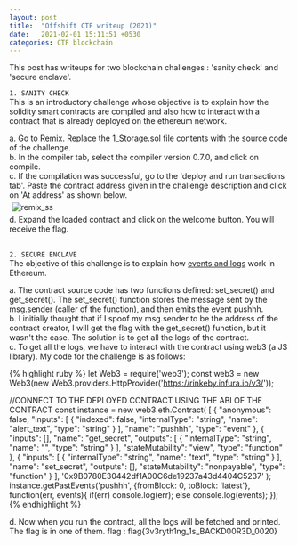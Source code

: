 ```yaml
---
layout: post
title:  "Offshift CTF writeup (2021)"
date:   2021-02-01 15:11:51 +0530
categories: CTF blockchain
---
```

<style type="text/css">
  img {
    padding: 5px;
    display: block;
  }
</style>
This post has writeups for two blockchain challenges : 'sanity check' and 'secure enclave'. 

`1. SANITY CHECK`  
This is an introductory challenge whose objective is to explain how the solidity smart contracts are compiled and also how to interact with a contract that is already deployed on the ethereum network.

a. Go to [Remix][remix-link]. Replace the 1_Storage.sol file contents with the source code of the challenge.  
b. In the compiler tab, select the compiler version 0.7.0, and click on compile.  
c. If the compilation was successful, go to the 'deploy and run transactions tab'. Paste the contract address given in the challenge description and click on 'At address' as shown below.
                <img src="{{ site.baseurl }}/assets/images/1_sanity_chk.png" alt="remix_ss">
d. Expand the loaded contract and click on the welcome button. You will receive the flag.  
  <br />

  
`2. SECURE ENCLAVE`  
The objective of this challenge is to explain how [events and logs][ethereum-logs] work in Ethereum.  

a. The contract source code has two functions defined: set_secret() and get_secret(). The set_secret() function stores the message sent by the msg.sender (caller of the function), and then emits the event pushhh.  
b. I initially thought that if I spoof my msg.sender to be the address of the contract creator, I will get the flag with the get_secret() function, but it wasn't the case. The solution is to get all the logs of the contract.  
c. To get all the logs, we have to interact with the contract using web3 (a JS library). My code for the challenge is as follows:

{% highlight ruby %}
let Web3 = require('web3');
const web3 = new Web3(new Web3.providers.HttpProvider('https://rinkeby.infura.io/v3/<KEY>'));

//CONNECT TO THE DEPLOYED CONTRACT USING THE ABI OF THE CONTRACT
const instance = new web3.eth.Contract(
	[
        {
          "anonymous": false,
          "inputs": [
            {
              "indexed": false,
              "internalType": "string",
              "name": "alert_text",
              "type": "string"
            }
          ],
          "name": "pushhh",
          "type": "event"
        },
        {
          "inputs": [],
          "name": "get_secret",
          "outputs": [
            {
              "internalType": "string",
              "name": "",
              "type": "string"
            }
          ],
          "stateMutability": "view",
          "type": "function"
        },
        {
          "inputs": [
            {
              "internalType": "string",
              "name": "text",
              "type": "string"
            }
          ],
          "name": "set_secret",
          "outputs": [],
          "stateMutability": "nonpayable",
          "type": "function"
        }
      ],
	'0x9B0780E30442df1A00C6de19237a43d4404C5237'
);	
instance.getPastEvents('pushhh', {fromBlock: 0, toBlock: 'latest'}, function(err, events){
	if(err)
		console.log(err);
	else
		console.log(events);
});
{% endhighlight %}

d. Now when you run the contract, all the logs will be fetched and printed. The flag is in one of them.     flag : flag{3v3ryth1ng_1s_BACKD00R3D_0020}             

[remix-link]: https://remix.ethereum.org/
[ethereum-logs]: https://medium.com/linum-labs/everything-you-ever-wanted-to-know-about-events-and-logs-on-ethereum-fec84ea7d0a5
